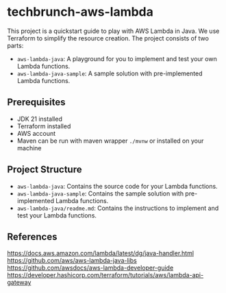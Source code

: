 # techbrunch-aws-lambda

This project is a quickstart guide to play with AWS Lambda in Java. We use Terraform to simplify the resource creation. The project consists of two parts:
- `aws-lambda-java`: A playground for you to implement and test your own Lambda functions.
- `aws-lambda-java-sample`: A sample solution with pre-implemented Lambda functions.

## Prerequisites

- JDK 21 installed
- Terraform installed
- AWS account
- Maven can be run with maven wrapper `./mvnw` or installed on your machine

## Project Structure

- `aws-lambda-java`: Contains the source code for your Lambda functions.
- `aws-lambda-java-sample`: Contains the sample solution with pre-implemented Lambda functions.
- `aws-lambda-java/readme.md`: Contains the instructions to implement and test your Lambda functions.

## References
https://docs.aws.amazon.com/lambda/latest/dg/java-handler.html
https://github.com/aws/aws-lambda-java-libs
https://github.com/awsdocs/aws-lambda-developer-guide
https://developer.hashicorp.com/terraform/tutorials/aws/lambda-api-gateway